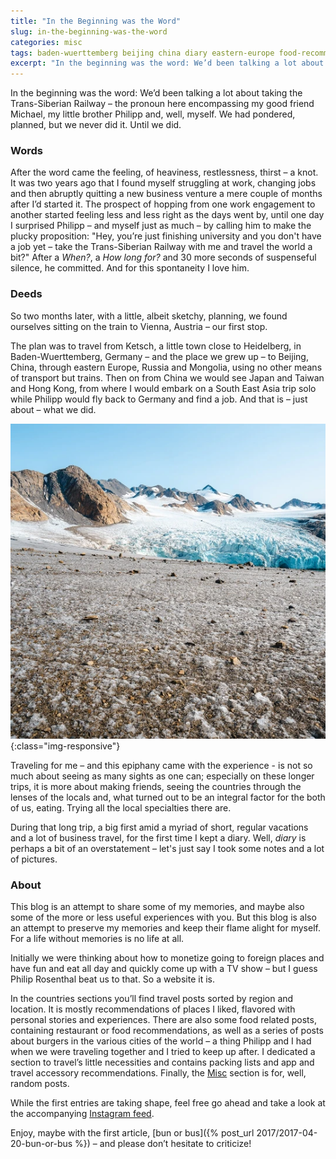 ```yaml
---
title: "In the Beginning was the Word"
slug: in-the-beginning-was-the-word
categories: misc
tags: baden-wuerttemberg beijing china diary eastern-europe food-recommendations germany heidelberg hong-kong japan julian ketsch local-cuisine michael mongolia philipp russia south-east-asia spontaneous-travel taiwan travel travel-planning trans-siberian-railway
excerpt: "In the beginning was the word: We’d been talking a lot about taking the Trans-Siberian Railway – the pronoun here encompassing my good friend Michael, my little brother Philipp and, well, myself. We had pondered, planned, but we never did it. Until we did."
---
```



In the beginning was the word: We’d been talking a lot about taking the Trans-Siberian Railway – the pronoun here encompassing my good friend Michael, my little brother Philipp and, well, myself. We had pondered, planned, but we never did it. Until we did.

### Words

After the word came the feeling, of heaviness, restlessness, thirst – a knot. It was two years ago that I found myself struggling at work, changing jobs and then abruptly quitting a new business venture a mere couple of months after I’d started it. The prospect of hopping from one work engagement to another started feeling less and less right as the days went by, until one day I surprised Philipp – and myself just as much – by calling him to make the plucky proposition: "Hey, you’re just finishing university and you don't have a job yet – take the Trans-Siberian Railway with me and travel the world a bit?" After a _When?_, a _How long for?_ and 30 more seconds of suspenseful silence, he committed. And for this spontaneity I love him.

### Deeds

So two months later, with a little, albeit sketchy, planning, we found ourselves sitting on the train to Vienna, Austria – our first stop.

The plan was to travel from Ketsch, a little town close to Heidelberg, in Baden-Wuerttemberg, Germany – and the place we grew up – to Beijing, China, through eastern Europe, Russia and Mongolia, using no other means of transport but trains. Then on from China we would see Japan and Taiwan and Hong Kong, from where I would embark on a South East Asia trip solo while Philipp would fly back to Germany and find a job. And that is – just about – what we did.

![image-title-here](/assets/images/2017/beginning-word/glacier.webp){:class="img-responsive"}

Traveling for me – and this epiphany came with the experience - is not so much about seeing as many sights as one can; especially on these longer trips, it is more about making friends, seeing the countries through the lenses of the locals and, what turned out to be an integral factor for the both of us, eating. Trying all the local specialties there are.

During that long trip, a big first amid a myriad of short, regular vacations and a lot of business travel, for the first time I kept a diary. Well, _diary_ is perhaps a bit of an overstatement – let's just say I took some notes and a lot of pictures.

### About

This blog is an attempt to share some of my memories, and maybe also some of the more or less useful experiences with you. But this blog is also an attempt to preserve my memories and keep their flame alight for myself. For a life without memories is no life at all.

Initially we were thinking about how to monetize going to foreign places and have fun and eat all day and quickly come up with a TV show – but I guess Philip Rosenthal beat us to that. So a website it is.

In the countries sections you’ll find travel posts sorted by region and location. It is mostly recommendations of places I liked, flavored with personal stories and experiences. There are also some food related posts, containing restaurant or food recommendations, as well as a series of posts about burgers in the various cities of the world – a thing Philipp and I had when we were traveling together and I tried to keep up after. I dedicated a section to travel’s little necessities and contains packing lists and app and travel accessory recommendations. Finally, the [Misc](/misc) section is for, well, random posts.

While the first entries are taking shape, feel free go ahead and take a look at the accompanying [Instagram feed](https://www.instagram.com/jlxq0/).

Enjoy, maybe with the first article, [bun or bus]({% post_url 2017/2017-04-20-bun-or-bus %}) – and please don’t hesitate to criticize!
